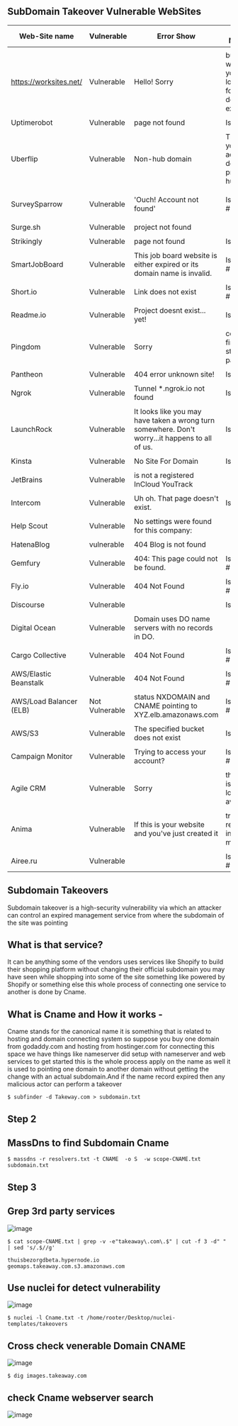  ## SubDomain Takeover Vulnerable WebSites
 
| Web-Site name           | Vulnerable     | Error Show                                                                                      | Issue Number                                                  | Free/paid             | Pattern                                  |                           |                 |
|-------------------------|----------------|-------------------------------------------------------------------------------------------------|---------------------------------------------------------------|-----------------------|------------------------------------------|---------------------------|-----------------|
|                         |                |                                                                                                 |                                                               |                       |                                          |                           |                 |
| https://worksites.net/  | Vulnerable     | Hello! Sorry                                                                                    | but the website you&rsquo;re looking for doesn&rsquo;t exist. | Issue #142            |                                          |                           |                 |
|                         |                |                                                                                                 |                                                               |                       |                                          |                           |                 |
| Uptimerobot             | Vulnerable     | page not found                                                                                  | Issue #45                                                     | (paid)                | ['stats.uptimerobot.com']                |                           |                 |
|                         |                |                                                                                                 |                                                               |                       |                                          |                           |                 |
| Uberflip                | Vulnerable     | Non-hub domain                                                                                  | The URL you've accessed does not provide a hub.               | Issue #150            | (Paid)                                   | ['read.uberflip.com'      | 'uberflip.com'] |
|                         |                |                                                                                                 |                                                               |                       |                                          |                           |                 |
| SurveySparrow           | Vulnerable     | 'Ouch! Account not found'                                                                       | Issue #281                                                    | (Piad) + (free Trial) |                                          |                           |                 |
|                         |                |                                                                                                 |                                                               |                       |                                          |                           |                 |
| Surge.sh                | Vulnerable     | project not found                                                                               |                                                               | (Free)                | ['surge.sh']                             |                           |                 |
|                         |                |                                                                                                 |                                                               |                       |                                          |                           |                 |
| Strikingly              | Vulnerable     | page not found                                                                                  | Issue #58                                                     | (Free)                | ['.s.strikinglydns.com']                 |                           |                 |
|                         |                |                                                                                                 |                                                               |                       |                                          |                           |                 |
| SmartJobBoard           | Vulnerable     | This job board website is either expired or its domain name is invalid.                         | Issue #139                                                    | (14 Days free)        | "[""smartjobboard.com""                  | ""mysmartjobboard.com""]" |                 |
|                         |                |                                                                                                 |                                                               |                       |                                          |                           |                 |
| Short.io                | Vulnerable     | Link does not exist                                                                             | Issue #260                                                    | (free Trile)          | "[""cname.short.io""]"                   |                           |                 |
|                         |                |                                                                                                 |                                                               |                       |                                          |                           |                 |
| Readme.io               | Vulnerable     | Project doesnt exist... yet!                                                                    | Issue #41                                                     | (paid)                | ['readme.io']                            |                           |                 |
|                         |                |                                                                                                 |                                                               |                       |                                          |                           |                 |
| Pingdom                 | Vulnerable     | Sorry                                                                                           | couldn't find the status page                                 | Issue #144            | (30 Days Free)                           | ['stats.pingdom.com']     |                 |
|                         |                |                                                                                                 |                                                               |                       |                                          |                           |                 |
| Pantheon                | Vulnerable     | 404 error unknown site!                                                                         | Issue #24                                                     | (free)                | ['pantheonsite.io']                      |                           |                 |
|                         |                |                                                                                                 |                                                               |                       |                                          |                           |                 |
| Ngrok                   | Vulnerable     | Tunnel *.ngrok.io not found                                                                     | Issue #92                                                     | (Paid)                | ['ngrok.io']                             |                           |                 |
|                         |                |                                                                                                 |                                                               |                       |                                          |                           |                 |
| LaunchRock              | Vulnerable     | It looks like you may have taken a wrong turn somewhere. Don't worry...it happens to all of us. | Issue #74                                                     | (padi)                | ['launchrock.com']                       |                           |                 |
|                         |                |                                                                                                 |                                                               |                       |                                          |                           |                 |
| Kinsta                  | Vulnerable     | No Site For Domain                                                                              | Issue #48                                                     | (Paid)                | "[""kinsta.com""]"                       |                           |                 |
|                         |                |                                                                                                 |                                                               |                       |                                          |                           |                 |
| JetBrains               | Vulnerable     | is not a registered InCloud YouTrack                                                            |                                                               | (paid)                | ['myjetbrains.com']                      |                           |                 |
|                         |                |                                                                                                 |                                                               |                       |                                          |                           |                 |
| Intercom                | Vulnerable     | Uh oh. That page doesn't exist.                                                                 | Issue #69                                                     | (Free)                | ['custom.intercom.help']                 |                           |                 |
|                         |                |                                                                                                 |                                                               |                       |                                          |                           |                 |
| Help Scout              | Vulnerable     | No settings were found for this company:                                                        |                                                               | (Paid)                | ['helpscoutdocs.com']                    |                           |                 |
|                         |                |                                                                                                 |                                                               |                       |                                          |                           |                 |
| HatenaBlog              | vulnerable     | 404 Blog is not found                                                                           |                                                               |                       | "[""hatenablog.com""]"                   |                           |                 |
|                         |                |                                                                                                 |                                                               |                       |                                          |                           |                 |
| Gemfury                 | Vulnerable     | 404: This page could not be found.                                                              | Issue #154                                                    | Article (paid)        | "[""furyns.com""]"                       |                           |                 |
|                         |                |                                                                                                 |                                                               |                       |                                          |                           |                 |
| Fly.io                  | Vulnerable     | 404 Not Found                                                                                   | Issue #101                                                    | (free)                |                                          |                           |                 |
|                         |                |                                                                                                 |                                                               |                       |                                          |                           |                 |
| Discourse               | Vulnerable     |                                                                                                 | Issue #49                                                     | (Paid)                |                                          |                           |                 |
|                         |                |                                                                                                 |                                                               |                       |                                          |                           |                 |
| Digital Ocean           | Vulnerable     | Domain uses DO name servers with no records in DO.                                              |                                                               | (Paid)                |                                          |                           |                 |
|                         |                |                                                                                                 |                                                               |                       |                                          |                           |                 |
| Cargo Collective        | Vulnerable     | 404 Not Found                                                                                   | Issue #152                                                    | (paid)                | ['subdomain.cargocollective.com']        |                           |                 |
|                         |                |                                                                                                 |                                                               |                       |                                          |                           |                 |
| AWS/Elastic Beanstalk   | Vulnerable     | 404 Not Found                                                                                   | Issue #194                                                    | (paid)                | ['elasticbeanstalk.com']                 |                           |                 |
|                         |                |                                                                                                 |                                                               |                       |                                          |                           |                 |
| AWS/Load Balancer (ELB) | Not Vulnerable | status NXDOMAIN and CNAME pointing to XYZ.elb.amazonaws.com                                     | Issue #137                                                    | (paid)                |                                          |                           |                 |
|                         |                |                                                                                                 |                                                               |                       |                                          |                           |                 |
| AWS/S3                  | Vulnerable     | The specified bucket does not exist                                                             | Issue #36                                                     | (paid)                | bucket-name.s3.region-code.amazonaws.com |                           |                 |
|                         |                |                                                                                                 |                                                               |                       |                                          |                           |                 |
| Campaign Monitor        | Vulnerable     | Trying to access your account?                                                                  | Issue #275                                                    | (free)                | ['createsend.com'                        | 'name.createsend.com']    |                 |
|                         |                |                                                                                                 |                                                               |                       |                                          |                           |                 |
| Agile CRM               | Vulnerable     | Sorry                                                                                           | this page is no longer available.                             | Issue #145            |                                          | ['cname.agilecrm.com'     | 'agilecrm.com'] |
|                         |                |                                                                                                 |                                                               |                       |                                          |                           |                 |
| Anima                   | Vulnerable     | If this is your website and you've just created it                                              | try refreshing in a minute                                    | Issue #126            | (paid)                                   |                           |                 |
|                         |                |                                                                                                 |                                                               |                       |                                          |                           |                 |
| Airee.ru                | Vulnerable     |                                                                                                 | Issue #104                                                    | (free)                | ['cdn.airee.com'                         | 'airee.com']              |                 |


## Subdomain Takeovers

Subdomain takeover is a high-security vulnerability via which an attacker can control an expired management service from where the subdomain of the site was pointing

## What is that service?
It can be anything some of the vendors uses services like Shopify to build their shopping platform without changing their official subdomain you may have seen while shopping into some of the site something like powered by Shopify or something else this whole process of connecting one service to another is done by Cname.

## What is Cname and How it works -
Cname stands for the canonical name it is something that is related to hosting and domain connecting system so suppose you buy one domain from godaddy.com and hosting from hostinger.com for connecting this space we have things like nameserver did setup with nameserver and web services to get started this is the whole process apply on the name as well it is used to pointing one domain to another domain without getting the change with an actual subdomain.And if the name record expired then any malicious actor can perform a takeover
  ```                                                                                                                                                                                                                                           
$ subfinder -d Takeway.com > subdomain.txt
```

## Step 2
## MassDns to find Subdomain Cname

```
$ massdns -r resolvers.txt -t CNAME  -o S  -w scope-CNAME.txt subdomain.txt
```

## Step 3
## Grep 3rd party services 

![image](https://user-images.githubusercontent.com/94091556/210230175-e4572147-f579-4c31-bd7b-c34f1172d4dd.png)

   ```                                                                                                                                                                                                                                           
$ cat scope-CNAME.txt | grep -v -e"takeaway\.com\.$" | cut -f 3 -d" " | sed 's/.$//g' 

thuisbezorgdbeta.hypernode.io
geomaps.takeaway.com.s3.amazonaws.com
```

## Use nuclei for detect vulnerability


![image](https://user-images.githubusercontent.com/94091556/210229808-80e28302-8248-4598-b6d5-d08e220e580c.png)

   ```                                                                                                                                                                                                                                           
$ nuclei -l Cname.txt -t /home/rooter/Desktop/nuclei-templates/takeovers
```
## Cross check venerable Domain CNAME

![image](https://user-images.githubusercontent.com/94091556/210229908-7f4a8cad-752a-45ff-9f5a-bebeeec0fc14.png)

                                                                                
```
$ dig images.takeaway.com
```
## check Cname webserver search
![image](https://user-images.githubusercontent.com/94091556/210230072-ef4020a6-4813-4d21-a019-37d7f81be902.png)


